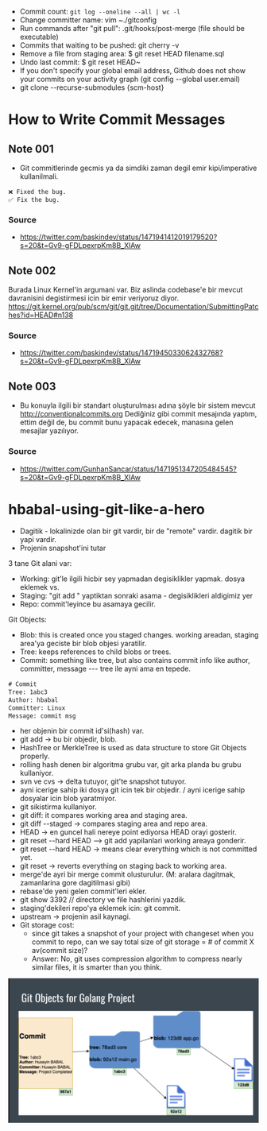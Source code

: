 - Commit count: ```git log --oneline --all | wc -l```
- Change committer name: vim ~./gitconfig
- Run commands after "git pull": .git/hooks/post-merge (file should be executable)
- Commits that waiting to be pushed: git cherry -v
- Remove a file from staging area: $ git reset HEAD filename.sql
- Undo last commit: $ git reset HEAD~
- If you don't specify your global email address, Github does not show your commits on your activity graph (git config --global user.email)
- git clone --recurse-submodules {scm-host}

# How to Write Commit Messages

## Note 001
* Git commitlerinde gecmis ya da simdiki zaman degil emir kipi/imperative kullanilmali. 
```
❌ Fixed the bug.
✅ Fix the bug.
```

### Source
- https://twitter.com/baskindev/status/1471941412019179520?s=20&t=Gv9-gFDLpexrpKm8B_XlAw

## Note 002
Burada Linux Kernel'in argumani var. Biz aslinda codebase'e bir mevcut davranisini degistirmesi icin bir emir veriyoruz diyor. 
https://git.kernel.org/pub/scm/git/git.git/tree/Documentation/SubmittingPatches?id=HEAD#n138

### Source
- https://twitter.com/baskindev/status/1471945033062432768?s=20&t=Gv9-gFDLpexrpKm8B_XlAw

## Note 003
- Bu konuyla ilgili bir standart oluşturulması adına şöyle bir sistem mevcut http://conventionalcommits.org Dediğiniz gibi commit mesajında yaptım, ettim değil de, bu commit bunu yapacak edecek, manasına gelen mesajlar yazılıyor.

### Source
- https://twitter.com/GunhanSancar/status/1471951347205484545?s=20&t=Gv9-gFDLpexrpKm8B_XlAw

# hbabal-using-git-like-a-hero
- Dagitik - lokalinizde olan bir git vardir, bir de "remote" vardir. dagitik bir yapi vardir.
- Projenin snapshot'ini tutar

3 tane Git alani var:
- Working: git'le ilgili hicbir sey yapmadan degisiklikler yapmak. dosya eklemek vs.
- Staging: "git add " yaptiktan sonraki asama - degisiklikleri aldigimiz yer
- Repo: commit'leyince bu asamaya gecilir.

Git Objects:
- Blob: this is created once you staged changes. working areadan, staging area'ya geciste bir blob objesi yaratilir.
- Tree: keeps references to child blobs or trees.
- Commit: something like tree, but also contains commit info like author, committer, message --- tree ile ayni ama en tepede.

```
# Commit 
Tree: 1abc3
Author: hbabal
Committer: Linux
Message: commit msg
```
- her objenin bir commit id'si(hash) var.
- git add -> bu bir objedir, blob.
- HashTree or MerkleTree is used as data structure to store Git Objects properly.
- rolling hash denen bir algoritma grubu var, git arka planda bu grubu kullaniyor.
- svn ve cvs -> delta tutuyor, git'te snapshot tutuyor.
- ayni icerige sahip iki dosya git icin tek bir objedir. / ayni icerige sahip dosyalar icin blob yaratmiyor.
- git sikistirma kullaniyor.
- git diff: it compares working area and staging area.
- git diff --staged -> compares staging area and repo area.
- HEAD -> en guncel hali nereye point ediyorsa HEAD orayi gosterir.
- git reset --hard HEAD --> git add yapilanlari working areaya gonderir.
- git reset --hard HEAD -> means clear everything which is not committed yet.
- git reset -> reverts everything on staging back to working area.
- merge'de ayri bir merge commit olusturulur. (M: aralara dagitmak, zamanlarina gore dagitilmasi gibi)
- rebase'de yeni gelen commit'leri ekler. 
- git show 3392 // directory ve file hashlerini yazdik.
- staging'dekileri repo'ya eklemek icin: git commit.
- upstream -> projenin asil kaynagi.
- Git storage cost: 
    - since git takes a snapshot of your project with changeset when you commit to repo, can we say total size of git storage = # of commit X av(commit size)?
    - Answer: No, git uses compression algorithm to compress nearly similar files, it is smarter than you think.

![hbabal-using-git-like-a-hero](img/hbabal-using-git-like-a-hero.png)